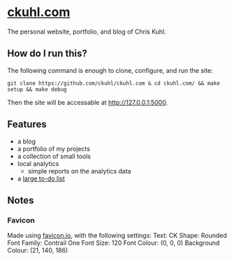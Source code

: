 # [ckuhl.com](https://ckuhl.com/)
The personal website, portfolio, and blog of Chris Kuhl.

## How do I run this?
The following command is enough to clone, configure, and run the site:

    git clone https://github.com/ckuhl/ckuhl.com & cd ckuhl.com/ && make setup && make debug

Then the site will be accessable at http://127.0.0.1:5000.


## Features
- a blog
- a portfolio of my projects
- a collection of small tools
- local analytics
	- simple reports on the analytics data
- a [large to-do list](TODO.md)


## Notes
### Favicon
Made using [favicon.io](https://favicon.io/), with the following settings:
Text: CK
Shape: Rounded
Font Family: Contrail One
Font Size: 120
Font Colour: (0, 0, 0)
Background Colour: (21, 140, 186)

